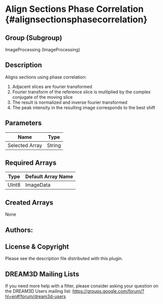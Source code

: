 Align Sections Phase Correlation {#alignsectionsphasecorrelation}
=====

## Group (Subgroup) ##
ImageProcessing (ImageProcessing)

## Description ##
Aligns sections using phase correlation:
   1. Adjacent slices are fourier transformed
   2. Fourier transform of the reference slice is multiplied by the complex conjugate of the moving slice
   3. The result is normalized and inverse fourier transformed
   4. The peak intensity in the resulting image corresponds to the best shift


## Parameters ##
| Name             | Type |
|------------------|------|
| Selected Array | String |


## Required Arrays ##

| Type | Default Array Name | 
|------|--------------------|
| UInt8  | ImageData     |


## Created Arrays ##

None


## Authors: ##














## License & Copyright ##

Please see the description file distributed with this plugin.

## DREAM3D Mailing Lists ##

If you need more help with a filter, please consider asking your question on the DREAM3D Users mailing list:
https://groups.google.com/forum/?hl=en#!forum/dream3d-users

